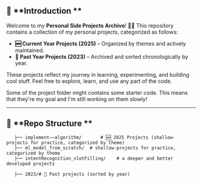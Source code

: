## 📌 **Introduction **  
Welcome to my **Personal Side Projects Archive**! 🎨💡 This repository contains a collection of my personal projects, categorized as follows:  

- **🆕 Current Year Projects (2025)** – Organized by themes and actively maintained.  
- **📂 Past Year Projects (2023)** – Archived and sorted chronologically by year.

These projects reflect my journey in learning, experimenting, and building cool stuff. Feel free to explore, learn, and use any part of the code.

Some of the project folder might contains some starter code. This means that they're my goal and I'm still working on them slowly! 

---

## 📁 **Repo Structure **
```
   ├── implement——algorithm/       # 🆕 2025 Projects (shallow-projects for practice, categorized by theme)
   ├── ml_model_from_scratch/  # shallow-projects for practice, categorized by theme
   ├── intentRecognition_slotFilling/    # a deeper and better developed projects
           
   ├── 2023/# 📂 Past projects (sorted by year)
```
